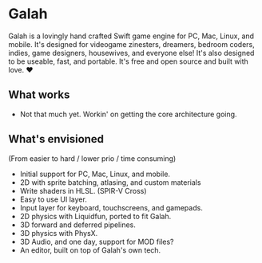 # Galah
  
Galah is a lovingly hand crafted Swift game engine for PC, Mac, Linux, and mobile. It's designed for videogame zinesters, dreamers, bedroom coders, indies, game designers, housewives, and everyone else! It's also designed to be useable, fast, and portable. It's free and open source and built with love. ❤︎

## What works
  
- Not that much yet. Workin' on getting the core architecture going. 
  
## What's envisioned

(From easier to hard / lower prio / time consuming)

- Initial support for PC, Mac, Linux, and mobile. 
- 2D with sprite batching, atlasing, and custom materials
- Write shaders in HLSL. (SPIR-V Cross)
- Easy to use UI layer. 
- Input layer for keyboard, touchscreens, and gamepads. 
- 2D physics with Liquidfun, ported to fit Galah.
- 3D forward and deferred pipelines.
- 3D physics with PhysX. 
- 3D Audio, and one day, support for MOD files?
- An editor, built on top of Galah's own tech. 
  
